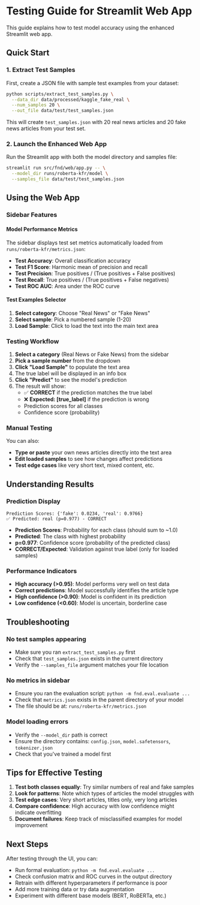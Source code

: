 # Testing Guide for Streamlit Web App

This guide explains how to test model accuracy using the enhanced Streamlit web app.

## Quick Start

### 1. Extract Test Samples

First, create a JSON file with sample test examples from your dataset:

```bash
python scripts/extract_test_samples.py \
  --data_dir data/processed/kaggle_fake_real \
  --num_samples 20 \
  --out_file data/test/test_samples.json
```

This will create `test_samples.json` with 20 real news articles and 20 fake news articles from your test set.

### 2. Launch the Enhanced Web App

Run the Streamlit app with both the model directory and samples file:

```bash
streamlit run src/fnd/web/app.py -- \
  --model_dir runs/roberta-kfr/model \
  --samples_file data/test/test_samples.json
```

## Using the Web App

### Sidebar Features

#### Model Performance Metrics

The sidebar displays test set metrics automatically loaded from `runs/roberta-kfr/metrics.json`:

- **Test Accuracy**: Overall classification accuracy
- **Test F1 Score**: Harmonic mean of precision and recall
- **Test Precision**: True positives / (True positives + False positives)
- **Test Recall**: True positives / (True positives + False negatives)
- **Test ROC AUC**: Area under the ROC curve

#### Test Examples Selector

1. **Select category**: Choose "Real News" or "Fake News"
2. **Select sample**: Pick a numbered sample (1-20)
3. **Load Sample**: Click to load the text into the main text area

### Testing Workflow

1. **Select a category** (Real News or Fake News) from the sidebar
2. **Pick a sample number** from the dropdown
3. **Click "Load Sample"** to populate the text area
4. The true label will be displayed in an info box
5. **Click "Predict"** to see the model's prediction
6. The result will show:
   - ✅ **CORRECT** if the prediction matches the true label
   - ❌ **Expected: [true_label]** if the prediction is wrong
   - Prediction scores for all classes
   - Confidence score (probability)

### Manual Testing

You can also:

- **Type or paste** your own news articles directly into the text area
- **Edit loaded samples** to see how changes affect predictions
- **Test edge cases** like very short text, mixed content, etc.

## Understanding Results

### Prediction Display

```
Prediction Scores: {'fake': 0.0234, 'real': 0.9766}
✅ Predicted: real (p=0.977) - CORRECT
```

- **Prediction Scores**: Probability for each class (should sum to ~1.0)
- **Predicted**: The class with highest probability
- **p=0.977**: Confidence score (probability of the predicted class)
- **CORRECT/Expected**: Validation against true label (only for loaded samples)

### Performance Indicators

- **High accuracy (>0.95)**: Model performs very well on test data
- **Correct predictions**: Model successfully identifies the article type
- **High confidence (>0.90)**: Model is confident in its prediction
- **Low confidence (<0.60)**: Model is uncertain, borderline case

## Troubleshooting

### No test samples appearing

- Make sure you ran `extract_test_samples.py` first
- Check that `test_samples.json` exists in the current directory
- Verify the `--samples_file` argument matches your file location

### No metrics in sidebar

- Ensure you ran the evaluation script: `python -m fnd.eval.evaluate ...`
- Check that `metrics.json` exists in the parent directory of your model
- The file should be at: `runs/roberta-kfr/metrics.json`

### Model loading errors

- Verify the `--model_dir` path is correct
- Ensure the directory contains: `config.json`, `model.safetensors`, `tokenizer.json`
- Check that you've trained a model first

## Tips for Effective Testing

1. **Test both classes equally**: Try similar numbers of real and fake samples
2. **Look for patterns**: Note which types of articles the model struggles with
3. **Test edge cases**: Very short articles, titles only, very long articles
4. **Compare confidence**: High accuracy with low confidence might indicate overfitting
5. **Document failures**: Keep track of misclassified examples for model improvement

## Next Steps

After testing through the UI, you can:

- Run formal evaluation: `python -m fnd.eval.evaluate ...`
- Check confusion matrix and ROC curves in the output directory
- Retrain with different hyperparameters if performance is poor
- Add more training data or try data augmentation
- Experiment with different base models (BERT, RoBERTa, etc.)
